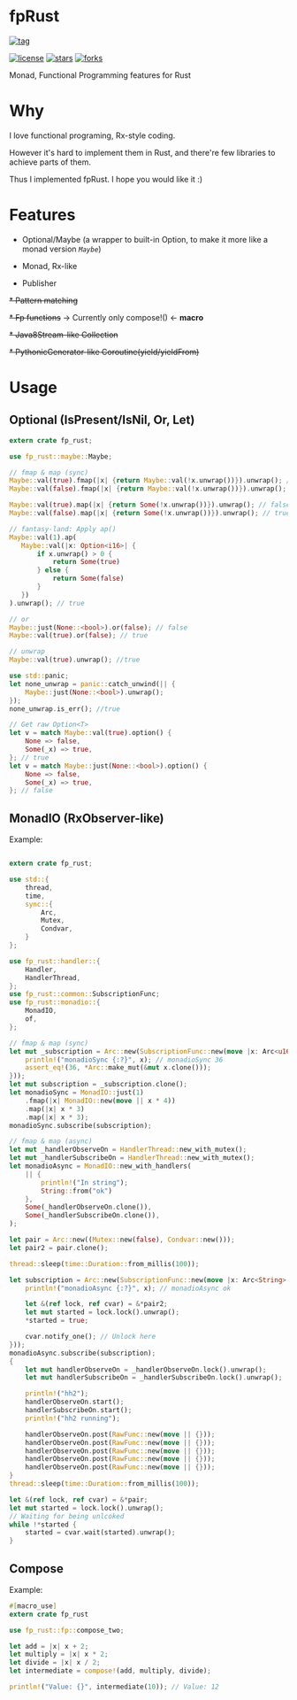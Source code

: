 # fpRust

[![tag](https://img.shields.io/github/tag/TeaEntityLab/fpRust.svg)](https://github.com/TeaEntityLab/fpRust)

[![license](https://img.shields.io/github/license/TeaEntityLab/fpRust.svg?style=social&label=License)](https://github.com/TeaEntityLab/fpRust)
[![stars](https://img.shields.io/github/stars/TeaEntityLab/fpRust.svg?style=social&label=Stars)](https://github.com/TeaEntityLab/fpRust)
[![forks](https://img.shields.io/github/forks/TeaEntityLab/fpRust.svg?style=social&label=Fork)](https://github.com/TeaEntityLab/fpRust)

Monad, Functional Programming features for Rust

# Why

I love functional programing, Rx-style coding.

However it's hard to implement them in Rust, and there're few libraries to achieve parts of them.

Thus I implemented fpRust. I hope you would like it :)

# Features

* Optional/Maybe (a wrapper to built-in Option<T>, to make it more like a monad version *`Maybe`*)

* Monad, Rx-like

* Publisher



~~* Pattern matching~~

~~* Fp functions~~ -> Currently only compose!() <- __macro__



~~* Java8Stream-like Collection~~

~~* PythonicGenerator-like Coroutine(yield/yieldFrom)~~


# Usage

## Optional (IsPresent/IsNil, Or, Let)

```rust
extern crate fp_rust;

use fp_rust::maybe::Maybe;

// fmap & map (sync)
Maybe::val(true).fmap(|x| {return Maybe::val(!x.unwrap())}).unwrap(); // false
Maybe::val(false).fmap(|x| {return Maybe::val(!x.unwrap())}).unwrap(); // true

Maybe::val(true).map(|x| {return Some(!x.unwrap())}).unwrap(); // false
Maybe::val(false).map(|x| {return Some(!x.unwrap())}).unwrap(); // true

// fantasy-land: Apply ap()
Maybe::val(1).ap(
   Maybe::val(|x: Option<i16>| {
       if x.unwrap() > 0 {
           return Some(true)
       } else {
           return Some(false)
       }
   })
).unwrap(); // true

// or
Maybe::just(None::<bool>).or(false); // false
Maybe::val(true).or(false); // true

// unwrap
Maybe::val(true).unwrap(); //true

use std::panic;
let none_unwrap = panic::catch_unwind(|| {
    Maybe::just(None::<bool>).unwrap();
});
none_unwrap.is_err(); //true

// Get raw Option<T>
let v = match Maybe::val(true).option() {
    None => false,
    Some(_x) => true,
}; // true
let v = match Maybe::just(None::<bool>).option() {
    None => false,
    Some(_x) => true,
}; // false
```

## MonadIO (RxObserver-like)

Example:
```rust

extern crate fp_rust;

use std::{
    thread,
    time,
    sync::{
        Arc,
        Mutex,
        Condvar,
    }
};

use fp_rust::handler::{
    Handler,
    HandlerThread,
};
use fp_rust::common::SubscriptionFunc;
use fp_rust::monadio::{
    MonadIO,
    of,
};

// fmap & map (sync)
let mut _subscription = Arc::new(SubscriptionFunc::new(move |x: Arc<u16>| {
    println!("monadioSync {:?}", x); // monadioSync 36
    assert_eq!(36, *Arc::make_mut(&mut x.clone()));
}));
let mut subscription = _subscription.clone();
let monadioSync = MonadIO::just(1)
    .fmap(|x| MonadIO::new(move || x * 4))
    .map(|x| x * 3)
    .map(|x| x * 3);
monadioSync.subscribe(subscription);

// fmap & map (async)
let mut _handlerObserveOn = HandlerThread::new_with_mutex();
let mut _handlerSubscribeOn = HandlerThread::new_with_mutex();
let monadioAsync = MonadIO::new_with_handlers(
    || {
        println!("In string");
        String::from("ok")
    },
    Some(_handlerObserveOn.clone()),
    Some(_handlerSubscribeOn.clone()),
);

let pair = Arc::new((Mutex::new(false), Condvar::new()));
let pair2 = pair.clone();

thread::sleep(time::Duration::from_millis(100));

let subscription = Arc::new(SubscriptionFunc::new(move |x: Arc<String>| {
    println!("monadioAsync {:?}", x); // monadioAsync ok

    let &(ref lock, ref cvar) = &*pair2;
    let mut started = lock.lock().unwrap();
    *started = true;

    cvar.notify_one(); // Unlock here
}));
monadioAsync.subscribe(subscription);
{
    let mut handlerObserveOn = _handlerObserveOn.lock().unwrap();
    let mut handlerSubscribeOn = _handlerSubscribeOn.lock().unwrap();

    println!("hh2");
    handlerObserveOn.start();
    handlerSubscribeOn.start();
    println!("hh2 running");

    handlerObserveOn.post(RawFunc::new(move || {}));
    handlerObserveOn.post(RawFunc::new(move || {}));
    handlerObserveOn.post(RawFunc::new(move || {}));
    handlerObserveOn.post(RawFunc::new(move || {}));
    handlerObserveOn.post(RawFunc::new(move || {}));
}
thread::sleep(time::Duration::from_millis(100));

let &(ref lock, ref cvar) = &*pair;
let mut started = lock.lock().unwrap();
// Waiting for being unlcoked
while !*started {
    started = cvar.wait(started).unwrap();
}
```

## Compose

Example:

```rust
#[macro_use]
extern crate fp_rust

use fp_rust::fp::compose_two;

let add = |x| x + 2;
let multiply = |x| x * 2;
let divide = |x| x / 2;
let intermediate = compose!(add, multiply, divide);

println!("Value: {}", intermediate(10)); // Value: 12
```
